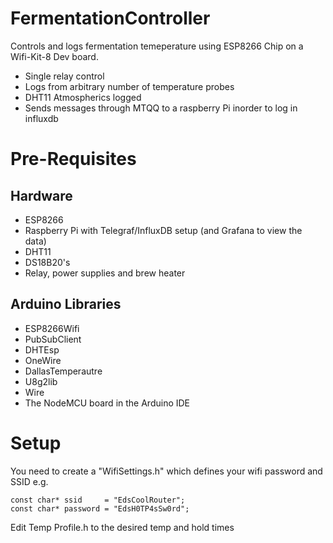 # FermentationController
Controls and logs fermentation temeperature using ESP8266 Chip on a Wifi-Kit-8 Dev board. 
+ Single relay control
+ Logs from arbitrary number of temperature probes
+ DHT11 Atmospherics logged
+ Sends messages through MTQQ to a raspberry Pi inorder to log in influxdb

# Pre-Requisites
## Hardware
+ ESP8266
+ Raspberry Pi with Telegraf/InfluxDB setup (and Grafana to view the data)
+ DHT11
+ DS18B20's 
+ Relay, power supplies and brew heater

## Arduino Libraries 
+ ESP8266Wifi
+ PubSubClient
+ DHTEsp
+ OneWire
+ DallasTemperautre
+ U8g2lib
+ Wire
+ The NodeMCU board in the Arduino IDE

# Setup
You need to create a "WifiSettings.h" which defines your wifi password and SSID e.g.
```
const char* ssid     = "EdsCoolRouter";         
const char* password = "EdsH0TP4sSw0rd";
```
Edit Temp Profile.h to the desired temp and hold times
